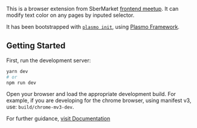 This is a browser extension from SberMarket [frontend meetup](https://youtu.be/-glbRXbIAGM?t=4648). It can modify text color on any pages by inputed selector.  

It has been bootstrapped with [`plasmo init`](https://www.npmjs.com/package/plasmo), using [Plasmo Framework](https://docs.plasmo.com/).

## Getting Started

First, run the development server:

```bash
yarn dev
# or
npm run dev
```

Open your browser and load the appropriate development build. For example, if you are developing for the chrome browser, using manifest v3, use: `build/chrome-mv3-dev`.

For further guidance, [visit Documentation](https://docs.plasmo.com/)
